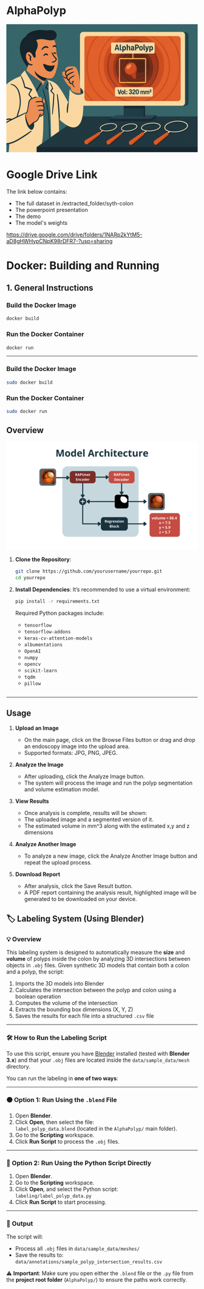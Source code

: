 # AlphaPolyp

![logo](https://github.com/LineIntegralx/AlphaPolyp/blob/main/images/front.png)


# Google Drive Link 
The link below contains:
- The full dataset in /extracted_folder/syth-colon 
- The powerpoint presentation 
- The demo 
- The model's weights 

<https://drive.google.com/drive/folders/1NARp2kYtM5-aD8gHWHypCNpK98rDFR7-?usp=sharing>

# Docker: Building and Running

## 1. General Instructions

### Build the Docker Image
```bash
docker build  
```

### Run the Docker Container
```bash
docker run 
```

---

### Build the Docker Image
```bash
sudo docker build 
```

### Run the Docker Container
```bash
sudo docker run 
```


## Overview
![RAPUNet diagram](https://github.com/LineIntegralx/AlphaPolyp/blob/main/images/model_architecture.png)

1. **Clone the Repository**:
   ```bash
   git clone https://github.com/yourusername/yourrepo.git
   cd yourrepo
   ```

2. **Install Dependencies**:
   It’s recommended to use a virtual environment:
   ```bash
   pip install -r requirements.txt
   ```

   Required Python packages include:
   - `tensorflow`
   - `tensorflow-addons`
   - `keras-cv-attention-models`
   - `albumentations`
   - `OpenAI` 
   - `numpy`
   - `opencv`
   - `scikit-learn`
   - `tqdm`
   - `pillow ` 
 
   ```

---
## Usage

1. **Upload an Image**
   - On the main page, click on the Browse Files button or drag and drop an endoscopy image into the upload area. 
   - Supported formats: JPG, PNG, JPEG. 

2. **Analyze the Image**
   - After uploading, click the Analyze Image button. 
   - The system will process the image and run the polyp segmentation and volume estimation model. 

3. **View Results**
   - Once analysis is complete, results will be shown:
   - The uploaded image and a segmented version of it. 
   - The estimated volume in mm^3 along with the estimated x,y and z dimensions

4. **Analyze Another Image**
   - To analyze a new image, click the Analyze Another Image button and repeat the upload process.  

5. **Download Report**
   - After analysis, click the Save Result button. 
   - A PDF report containing the analysis result, highlighted image will be generated to be downloaded on your device.


## 🏷️ Labeling System (Using Blender)

### 💡 Overview

This labeling system is designed to automatically measure the **size** and **volume** of polyps inside the colon by analyzing 3D intersections between objects in `.obj` files. Given synthetic 3D models that contain both a colon and a polyp, the script:

1. Imports the 3D models into Blender
2. Calculates the intersection between the polyp and colon using a boolean operation
3. Computes the volume of the intersection
4. Extracts the bounding box dimensions (X, Y, Z)
5. Saves the results for each file into a structured `.csv` file

---

### 🛠️ How to Run the Labeling Script

To use this script, ensure you have [Blender](https://www.blender.org/download/) installed (tested with **Blender 3.x**) and that your `.obj` files are located inside the `data/sample_data/mesh` directory.


You can run the labeling in **one of two ways**:

---

### 🟠 Option 1: Run Using the `.blend` File

1. Open **Blender**.
2. Click **Open**, then select the file:  
   `label_polyp_data.blend` (located in the `AlphaPolyp/` main folder).
3. Go to the **Scripting** workspace.
4. Click **Run Script** to process the `.obj` files.

---

### 🔵 Option 2: Run Using the Python Script Directly

1. Open **Blender**.
2. Go to the **Scripting** workspace.
3. Click **Open**, and select the Python script:  
   `labeling/label_polyp_data.py`
4. Click **Run Script** to start processing.

---

### 📁 Output

The script will:
- Process all `.obj` files in `data/sample_data/meshes/`
- Save the results to:  `data/annotations/sample_polyp_intersection_results.csv`


⚠️ **Important**: Make sure you open either the `.blend` file or the `.py` file from the **project root folder** (`AlphaPolyp/`) to ensure the paths work correctly.
